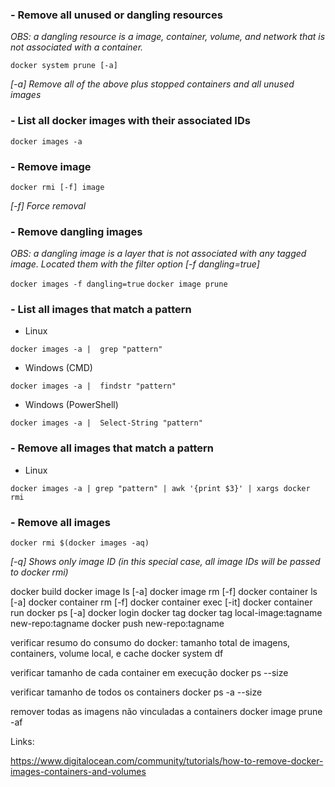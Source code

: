 ### - Remove all unused or dangling resources
_OBS: a dangling resource is a image, container, volume, and network that is not associated with a container._

`docker system prune [-a]`

_[-a] Remove all of the above plus stopped containers and all unused images_

### - List all docker images with their associated IDs

`docker images -a`

### - Remove image

`docker rmi [-f] image`

_[-f] Force removal_

### - Remove dangling images
_OBS: a dangling image is a layer that is not associated with any tagged image. Located them with the filter option [-f dangling=true]_

`docker images -f dangling=true`
`docker image prune`

### - List all images that match a pattern
- Linux

`docker images -a |  grep "pattern"`

- Windows (CMD)

`docker images -a |  findstr "pattern"`

- Windows (PowerShell)

`docker images -a |  Select-String "pattern"`

### - Remove all images that match a pattern
- Linux

`docker images -a | grep "pattern" | awk '{print $3}' | xargs docker rmi`

### - Remove all images

`docker rmi $(docker images -aq)`

_[-q] Shows only image ID (in this special case, all image IDs will be passed to docker rmi)_

docker build
docker image ls [-a]
docker image rm [-f]
docker container ls [-a]
docker container rm [-f]
docker container exec [-it]
docker container run
docker ps [-a]
docker login
docker tag
docker tag local-image:tagname new-repo:tagname
docker push new-repo:tagname

verificar resumo do consumo do docker: tamanho total de imagens, containers, volume local, e cache
docker system df

verificar tamanho de cada container em execução
docker ps --size

verificar tamanho de todos os containers
docker ps -a --size

remover todas as imagens não vinculadas a containers
docker image prune -af

Links:

https://www.digitalocean.com/community/tutorials/how-to-remove-docker-images-containers-and-volumes
